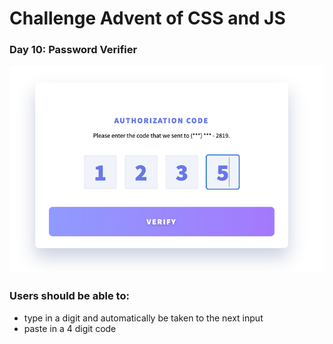 # Challenge Advent of CSS and JS

### Day 10: Password Verifier

![password-verifier](/images/screen.png "Password Verifier")

### Users should be able to: 

* type in a digit and automatically be taken to the next input
* paste in a 4 digit code